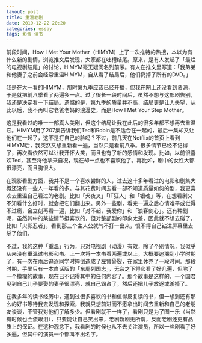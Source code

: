 ```yaml
---
layout: post
title: 重温老剧
date: 2019-12-22 20:20
categories: essay
tags: 影音 读书
---
```


前段时间，How I Met Your Mother（HIMYM）上了一次推特的热搜，本以为有什么新的剧情，浏览推文后发现，大家都在吐槽结尾。原来，是有人发起了「最烂的电视剧结尾」的讨论，HIMYM毫无疑问名列前茅。有人在推文里写道：「我弟弟和他妻子之前会经常重温HIMYM，自从看了结局后，他们扔掉了所有的DVD。」

我是在大一看的HIMYM，那时第九季应该已经开播，但我在网上还没看到资源，于是就把前八季看了两遍多一点。过了很长一段时间后，虽然不想与这部剧告别，我还是决定看一下结局。遗憾的是，第九季的质量并不高，结局更是让人失望，从此以后，我不再叫它老爸老妈的浪漫史，而是How I Met Your Step Mother。

这是我看过的唯一一部真人美剧，但这个结局让我在此后的很多年都不想再去重温它。HIMYM用了207集告诉我们Ted和Robin是不适合在一起的，最后一集却又让他们在一起了，这不是打自己的脸吗？不过，前几天在Netflix的首页上看到HIMYM后，我突然又想重新看一遍，当然只是看前八季。很多情节已经不记得了，再次看依然可以让我开怀大笑，而且也有了新的感情和发现。比如，以前很喜欢Ted，甚至将他拿来自况，现在却一点也不喜欢他了。再比如，剧中的女性大都很漂亮，而且胸很大。

在观影看剧方面，我并不是一个喜欢尝鲜的人，过去这十多年看过的电影和剧集大概还没有一些人一年看的多。与其花费时间去看一部不知道质量如何的剧，我更喜欢去重温自己看过的老剧。比如「犬夜叉」「IT狂人」和「银魂」等，在想看剧又不知看什么好时，就会把它们翻出来。另外一些剧，看完一遍之后心情难平或觉得不过瘾，会立刻再看一遍，比如「对不起，我爱你」和「浪客剑心」。还有种剧呢，虽然其中的某些情节挺喜欢的，但对整部剧的印象太差，因此就不想去碰了，比如「火影忍者」，看到那三个主人公就气不打一出来，恨不得自己钻进屏幕里去杀了他们。

不过，我的这种「重温」行为，只对电视剧（动漫）有效，除了个别情况，我似乎从来没有重温过电影和书。上一次将一本书看两遍或以上，大概要追溯到小学时期了，有一次在雨后追逐同学时摔倒造成了左臂骨裂，在家里休养了一段时间。那段时期，手里只有一本白话版的「东周列国志」，无奈之下将它看了好几遍，但除了一个模糊的故事，现在已不记得其中的任何内容了。那个故事是这样的，一个国君见到自己儿子要娶的妻子很漂亮，就自己霸占了，然后还把儿子放逐或杀掉了。

在我多年的读书经历中，遇到过很多喜欢的书和值得反复读的书，但一想到还有那么的好书等待我去发现和探索，我就只想前进而不愿拿出时间去重新和自己的老朋友谈谈，不管我对他们了解多少。但看剧就不一样了，看剧只是为了图一乐（当然有时候也会流眼泪），只要能让自己笑出来，老剧新剧无所谓，反而老剧还更有品质上的保证。在这种观念下，我看剧的时候也从不去关注演员，所以一些剧看了好多遍，但其中的演员一个都叫不出名字。
